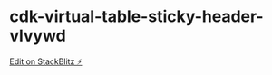 # cdk-virtual-table-sticky-header-vlvywd

[Edit on StackBlitz ⚡️](https://stackblitz.com/edit/cdk-virtual-table-sticky-header-vlvywd)